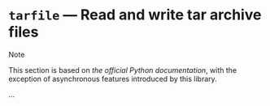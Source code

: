 # `tarfile` — Read and write tar archive files

> [!NOTE]
> This section is based on *the official Python documentation*, with the exception of asynchronous features introduced
> by this library.

...
